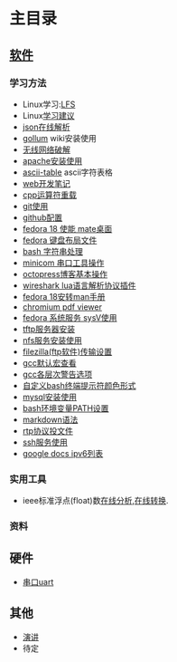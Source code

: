 # 主目录

## [软件](/soft/index)

### 学习方法

* Linux学习:[LFS](/soft/lfs)
* Linux[学习建议](/soft/learn-linux)
* [json在线解析](http://jsoneditoronline.org/)
* [gollum](/soft/gollum-wiki) wiki安装使用
* [无线网络破解](/aircrack-ng)
* [apache安装使用](/apache)
* [ascii-table](/ascii-table) ascii字符表格
* [web开发笔记](/web/web_js)
* [cpp运算符重载](/cpp_class_overload)
* [git使用](/git)
* [github配置](github)
* [fedora 18 使能 mate桌面](fedora-18-enable-lightdm)
* [fedora 键盘布局文件](fedora-change-kbd-lay)
* [bash 字符串处理](string-process)
* [minicom 串口工具操作](minicom)
* [octopress博客基本操作](octopress-blog-base)
* [wireshark lua语言解析协议插件](wireshark-lua)
* [fedora 18安转man手册](fedora-install-man)
* [chromium pdf viewer](chromium-pdf-viewer)
* [fedora 系统服务 sysV使用](fedora-sys-service)
* [tftp服务器安装](Fedora-TFTP-server)
* [nfs服务安装使用](fedora-NFS-server)
* [filezilla(ftp软件)传输设置](filezilla-ftp-err)
* [gcc默认宏查看](gcc_defined_marcos)
* [gcc各层次警告选项](gcc-warning-option)
* [自定义bash终端提示符颜色形式](bash-terminal-prompt)
* [mysql安装使用](linux-mysql)
* [bash环境变量PATH设置](linux-PATH-env)
* [markdown语法](markdown-syntax)
* [rtp协议投文件](rtpheader)
* [ssh服务使用](ssh)
* [google docs ipv6列表](Google_IPv6_hosts_list)

### 实用工具
* ieee标准浮点(float)数[在线分析](http://babbage.cs.qc.cuny.edu/IEEE-754/),[在线转换](http://www.binaryconvert.com/).

### 资料

## 硬件
* [串口uart](uart)

## 其他
* [演讲](yanjiang)
* 待定
